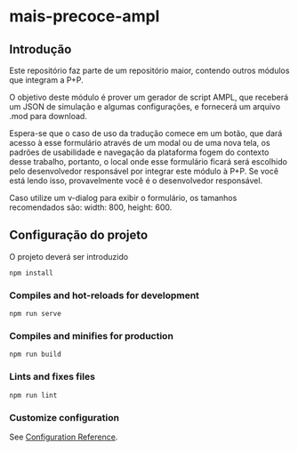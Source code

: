 # mais-precoce-ampl

## Introdução

Este repositório faz parte de um repositório maior, contendo outros módulos que integram a P+P.

O objetivo deste módulo é prover um gerador de script AMPL, que receberá um JSON de simulação e algumas configurações, e fornecerá um arquivo .mod para download.

Espera-se que o caso de uso da tradução comece em um botão, que dará acesso à esse formulário através de um modal ou de uma nova tela, os padrões de usabilidade e navegação da plataforma fogem do contexto desse trabalho, portanto, o local onde esse formulário ficará será escolhido pelo desenvolvedor responsável por integrar este módulo à P+P. Se você está lendo isso, provavelmente você é o desenvolvedor responsável.

Caso utilize um v-dialog para exibir o formulário, os tamanhos recomendados são:
width: 800,
height: 600.

## Configuração do projeto

O projeto deverá ser introduzido
```
npm install
```

### Compiles and hot-reloads for development
```
npm run serve
```

### Compiles and minifies for production
```
npm run build
```

### Lints and fixes files
```
npm run lint
```

### Customize configuration
See [Configuration Reference](https://cli.vuejs.org/config/).
